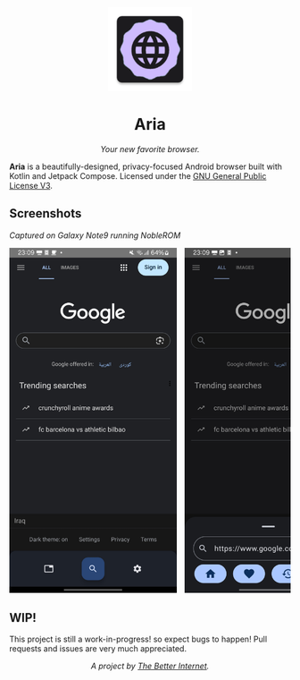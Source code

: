 <div align="center">
  <img alt="Aria" height="150" src="https://raw.githubusercontent.com/TheBetterInternet/Aria/refs/heads/main/app/src/main/res/mipmap-xxxhdpi/ic_launcher.webp">
  <h1>Aria</h1>
  <p><em>Your new favorite browser.</em></p>
</div>

**Aria** is a beautifully-designed, privacy-focused Android browser built with Kotlin and Jetpack Compose.
Licensed under the [GNU General Public License V3](LICENSE).

## Screenshots

<p><em>Captured on Galaxy Note9 running NobleROM</em></p>
<div style="overflow-x: auto; white-space: nowrap;">
  <img src="https://raw.githubusercontent.com/TheBetterInternet/Aria/refs/heads/main/github_assets/screenshot1.jpg" width="300" style="display: inline-block; margin-right: 10px;" />
  <img src="https://raw.githubusercontent.com/TheBetterInternet/Aria/refs/heads/main/github_assets/screenshot2.jpg" width="300" style="display: inline-block; margin-right: 10px;" />
  <img src="https://raw.githubusercontent.com/TheBetterInternet/Aria/refs/heads/main/github_assets/screenshot3.jpg" width="300" style="display: inline-block; margin-right: 10px;" />
</div>


## WIP!

This project is still a work-in-progress! so expect bugs to happen!
Pull requests and issues are very much appreciated.

<div align="center">
<p><em>A project by <a href="https://github.com/TheBetterInternet">The Better Internet</a>.</em></p>
</div>
